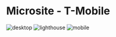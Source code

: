 # Microsite - T-Mobile

![desktop](https://user-images.githubusercontent.com/76937639/236172481-bf18800f-8081-4cb2-80de-f17b9c9fdb4f.png)
![lighthouse](https://user-images.githubusercontent.com/76937639/236172493-5082026a-ad15-431d-900e-cbdd6f6ce155.png)
![mobile](https://user-images.githubusercontent.com/76937639/236172495-a6376674-cfa6-4ee1-ae9f-3c02c39cfe7e.png)

